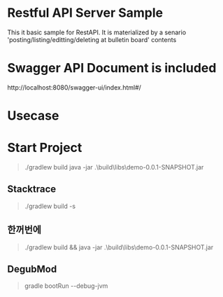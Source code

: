 # Restful API Server Sample
This it basic sample for RestAPI. It is materialized by a senario 'posting/listing/editting/deleting at bulletin board' contents

# Swagger API Document is included
http://localhost:8080/swagger-ui/index.html#/

# Usecase


# Start Project
> ./gradlew build 
> java -jar .\build\libs\demo-0.0.1-SNAPSHOT.jar

## Stacktrace
> ./gradlew build -s

## 한꺼번에
> ./gradlew build && java -jar .\build\libs\demo-0.0.1-SNAPSHOT.jar

## DegubMod
> gradle bootRun --debug-jvm